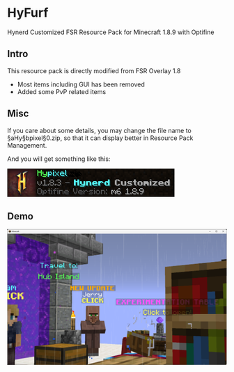 # HyFurf
Hynerd Customized FSR Resource Pack for Minecraft 1.8.9 with Optifine

## Intro
This resource pack is directly modified from FSR Overlay 1.8
 - Most items including GUI has been removed
 - Added some PvP related items

## Misc
If you care about some details, you may change the file name to §aHy§bpixel§0.zip, so that it can display better in Resource Pack Management.

And you will get something like this:

![image](title.png)

## Demo
![image](demo.png)
